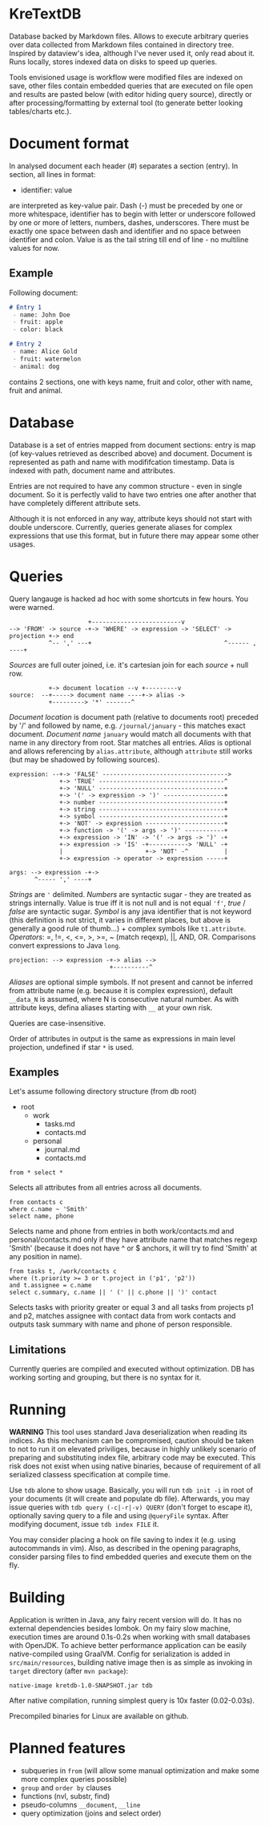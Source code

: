 KreTextDB
=========

Database backed by Markdown files. Allows to execute arbitrary queries over data collected from Markdown files
contained in directory tree. Inspired by dataview's idea, although I've never used it, only read about it.
Runs locally, stores indexed data on disks to speed up queries.

Tools envisioned usage is workflow were modified files are indexed on save, other files contain embedded queries
that are executed on file open and results are pasted below (with editor hiding query source), directly or after
processing/formatting by external tool (to generate better looking tables/charts etc.).

# Document format

In analysed document each header (#) separates a section (entry). In section, all lines in format:

   - identifier: value

are interpreted as key-value pair. Dash (-) must be preceded by one or more whitespace, identifier
has to begin with letter or underscore followed by one or more of letters, numbers, dashes, underscores.
There must be exactly one space between dash and identifier and no space between identifier and colon.
Value is as the tail string till end of line - no multiline values for now.

## Example

Following document:

```md
# Entry 1
 - name: John Doe
 - fruit: apple
 - color: black

# Entry 2
 - name: Alice Gold
 - fruit: watermelon
 - animal: dog
```

contains 2 sections, one with keys name, fruit and color, other with name, fruit and animal. 

# Database

Database is a set of entries mapped from document sections: entry is map (of key-values retrieved as described 
above) and document. Document is represented as path and name with modififcation timestamp. Data is indexed 
with path, document name and attributes.

Entries are not required to have any common structure - even in single document. So it is perfectly valid
to have two entries one after another that have completely different attribute sets.

Although it is not enforced in any way, attribute keys should not start with double underscore. Currently,
queries generate aliases for complex expressions that use this format, but in future there may appear some
other usages.

# Queries

Query langauge is hacked ad hoc with some shortcuts in few hours. You were warned.

```
                      +-------------------------v
--> 'FROM' -> source -+-> 'WHERE' -> expression -> 'SELECT' -> projection +-> end
           ^-- ',' ---+                                     ^------ , ----+
```

_Sources_ are full outer joined, i.e. it's cartesian join for each _source_ + null row.

```
           +-> document location --v +---------v
source:  --+-----> document name ----+-> alias -> 
           +---------> '*' -------^
```

_Document location_ is document path (relative to documents root) preceded by '/' and followed by name, 
e.g. `/journal/january` - this matches exact document. _Document name_ `january` would match all documents 
with that name in any directory from root. Star matches all entries. _Alias_ is optional and allows
referencing by `alias.attribute`, although `attribute` still works (but may be shadowed by following
sources).

```
expression: --+-> 'FALSE' ----------------------------------->
              +-> 'TRUE' -----------------------------------^
              +-> 'NULL' -----------------------------------+
              +-> '(' -> expression -> ')' -----------------+
              +-> number -----------------------------------+
              +-> string -----------------------------------+
              +-> symbol -----------------------------------+
              +-> 'NOT' -> expression ----------------------+
              +-> function -> '(' -> args -> ')' -----------+
              +-> expression -> 'IN' -> '(' -> args -> ')' -+
              +-> expression -> 'IS' -+-----------> 'NULL' -+
              |                       +-> 'NOT' -^          |
              +-> expression -> operator -> expression -----+

args: --> expression -+->
       ^----- ',' ----+
```

_Strings_ are `'` delimited. _Numbers_ are syntactic sugar - they are treated as strings internally.
Value is true iff it is not null and is not equal `'f'`, _true_ / _false_ are syntactic sugar.
_Symbol_ is any java identifier that is not keyword (this definition is not strict, it varies in 
different places, but above is generally a good rule of thumb...) + complex symbols 
like `t1.attribute`. _Operators_: =, !=, <, <=, >, >=, ~ (match reqexp), ||, AND, OR. Comparisons
convert expressions to Java `long`.

```
projection: --> expression -+-> alias -->
                            +----------^
```

_Aliases_ are optional simple symbols. If not present and cannot be inferred from attribute name (e.g. because
it is complex expression), default `__data_N` is assumed, where N is consecutive natural number. As with
attribute keys, defina aliases starting with `__` at your own risk.

Queries are case-insensitive.

Order of attributes in output is the same as expressions in main level projection, undefined if star `*` is used.

## Examples

Let's assume following directory structure (from db root)
 - root
   - work
     - tasks.md
     - contacts.md
   - personal
     - journal.md
     - contacts.md

```
from * select *
```

Selects all attributes from all entries across all documents.

```
from contacts c
where c.name ~ 'Smith'
select name, phone
```

Selects name and phone from entries in both work/contacts.md and personal/contacts.md only if they have
attribute name that matches regexp 'Smith' (because it does not have ^ or $ anchors, it will try to find
'Smith' at any position in name).

```
from tasks t, /work/contacts c
where (t.priority >= 3 or t.project in ('p1', 'p2'))
and t.assignee = c.name 
select c.summary, c.name || ' (' || c.phone || ')' contact
```

Selects tasks with priority greater or equal 3 and all tasks from projects p1 and p2, matches assignee
with contact data from work contacts and outputs task summary with name and phone of person responsible.

## Limitations

Currently queries are compiled and executed without optimization. DB has working sorting and 
grouping, but there is no syntax for it.

# Running

**WARNING** This tool uses standard Java deserialization when reading its indices. As this mechanism can be 
compromised, caution should be taken to not to run it on elevated priviliges, because in highly unlikely 
scenario of preparing and substituting index file, arbitrary code may be executed. This risk does not
exist when using native binaries, because of requirement of all serialized classess specification at 
compile time.

Use `tdb` alone to show usage. Basically, you will run `tdb init -i` in root of your documents (it will create and 
populate db file). Afterwards, you may issue queries with `tdb query (-c|-r|-v) QUERY` (don't forget to escape it), 
optionally saving query to a file and using `@queryFile` syntax. After modifying document, issue `tdb index FILE` it.

You may consider placing a hook on file saving to index it (e.g. using autocommands in vim). Also, as
described in the opening paragraphs, consider parsing files to find embedded queries and execute them
on the fly.

# Building

Application is written in Java, any fairy recent version will do. It has no external dependencies besides
lombok. On my fairy slow machine, execution times are around 0.1s-0.2s when working with small databases with
OpenJDK. To achieve better performance application can be easily native-compiled using GraalVM. Config for
serialization is added in `src/main/resources`, building native image then is as simple as invoking in `target`
directory (after `mvn package`):

    native-image kretdb-1.0-SNAPSHOT.jar tdb

After native compilation, running simplest query is 10x faster (0.02-0.03s).

Precompiled binaries for Linux are available on github. 

# Planned features

- subqueries in `from` (will allow some manual optimization and make some more complex queries possible)
- `group` and `order by` clauses
- functions (nvl, substr, find)
- pseudo-columns `__document`, `__line`
- query optimization (joins and select order)

